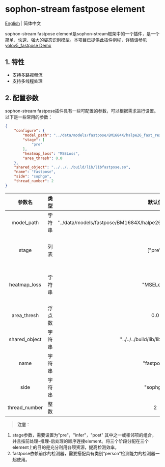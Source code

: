 # sophon-stream fastpose element

[English](README_EN.md) | 简体中文

sophon-stream fastpose element是sophon-stream框架中的一个插件，是一个简单、快速、强大的姿态识别模型。本项目已提供此插件例程，详情请参见 [yolov5_fastpose Demo](../../../samples/yolov5_fastpose/README.md)

## 1. 特性
* 支持多路视频流
* 支持多线程处理

## 2. 配置参数
sophon-stream fastpose插件具有一些可配置的参数，可以根据需求进行设置。以下是一些常用的参数：

```json
{
    "configure": {
        "model_path": "../data/models/fastpose/BM1684X/halpe26_fast_res50_256x192_int8_1b.bmodel",
        "stage": [
            "pre"
        ],
        "heatmap_loss": "MSELoss",
        "area_thresh": 0.0
    },
    "shared_object": "../../../build/lib/libfastpose.so",
    "name": "fastpose",
    "side": "sophgo",
    "thread_number": 2
}
```

|      参数名    |    类型    | 默认值 | 说明 |
|:-------------:| :-------: | :------------------:| :------------------------:|
|  model_path  |   字符串   | "../data/models/fastpose/BM1684X/halpe26_fast_res50_256x192_int8_1b.bmodel" | fastpose模型路径 |
|  stage    |   列表   | ["pre"]  | 标志前处理、推理、后处理三个阶段 |
|  heatmap_loss  |   字符串   | "MSELoss" | 姿态识别训练所使用的损失函数，暂只支持MSELoss |
|  area_thresh |   浮点数   |  0.0  | 姿态识别中的阈值 |
|  shared_object |   字符串   |  "../../../build/lib/libfastpose.so"  | libfastpose 动态库路径 |
|     name    |    字符串     | "fastpose" | element 名称 |
|     side    |    字符串     | "sophgo"| 设备类型 |
| thread_number |    整数     | 2 | 启动线程数 |

> **注意**：
1. stage参数，需要设置为"pre"，"infer"，"post" 其中之一或相邻项的组合，并且按前处理-推理-后处理的顺序连接element。将三个阶段分配在三个element上的目的是充分利用各项资源，提高检测效率。
2. fastpose依赖前序的检测器，需要搭配具有类别“person”检测能力的检测器一起使用。
